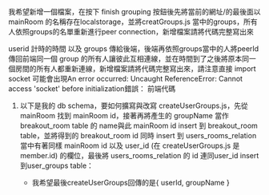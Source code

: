 我希望新增一個檔案，在按下 finish grouping 按鈕後先將當前的網址/的最後面以mainRoom 的名稱存在localstorage，並將creatGroups.js 當中的groups，所有人依照groups的名單重新進行peer connection，新增檔案請將代碼完整寫出來

userid 計時的時間 以及 groups 傳給後端，後端再依照groups當中的人將peerId 傳回前端同一個 group 的所有人讓彼此互相連線，並在時間到了之後將原本同一個房間的所有人都重新連線，新增檔案請將代碼完整寫出來，請注意直接 import socket 可能會出現An error occurred: Uncaught ReferenceError: Cannot access 'socket' before initialization錯誤： 前端代碼

1. 以下是我的 db schema，要如何擴寫與改寫 createUserGroups.js，先從 mainRoom 找到 mainRoom id，接著再將產生的 groupName 當作 breakout_room table 的 name與此 mainRoom id insert 到 breakout_room table，並將得到的 breakout_room id 同時 insert 到 users_rooms_relation 當中有著同樣 mainRoom id 以及 user_id (在 createUserGroups.js 是 member.id) 的欄位，最後將 users_rooms_relation 的 id 連同user_id insert 到user_groups table：

    - 我希望最後createUserGroups回傳的是{ userId, groupName }